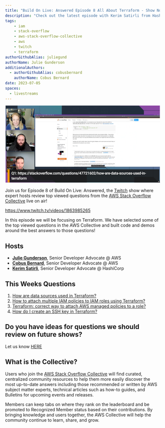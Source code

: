 ```yaml
---
title: "Build On Live: Answered Episode 8 All About Terraform - Show Notes"
description: "Check out the latest episode with Kerim Satirli from Hashicorp as we review some of the top viewed Terraform questions in the AWS Collective on Stack Overflow."
tags:
    - iam
    - stack-overflow
    - aws-stack-overflow-collective
    - aws
    - twitch
    - terraform
authorGithubAlias: juliegund
authorName: Julie Gunderson
additionalAuthors: 
  - authorGithubAlias: cobusbernard
    authorName: Cobus Bernard
date: 2023-07-05
spaces:
  - livestreams
---
```


![Streaming session with Kerim, Julie, and Cobus, with a shared browser tab showing a Stack Overflow question](images/BuildOnAnswered08.png)

Join us for Episode 8 of Build On Live: Answered, the [Twitch](https://twitch.tv/aws) show where expert hosts review top viewed questions from the [AWS Stack Overflow Collective](https://stackoverflow.com/collectives/aws) live on air!

https://www.twitch.tv/videos/1863985265

In this episode we will be focusing on Terraform. We have selected some of the top viewed questions in the AWS Collective and built code and demos around the best answers to those questions!

## Hosts

* [**Julie Gunderson**](https://twitter.com/Julie_Gund), Senior Developer Advocate @ AWS
* [**Cobus Bernard**](https://twitter.com/cobusbernard), Senior Developer Advocate @ AWS
* [**Kerim Satirli**](https://twitter.com/ksatirli), Senior Developer Advocate @ HashiCorp

## This Weeks Questions

1. [How are data sources used in Terraform?](https://stackoverflow.com/questions/47721602/how-are-data-sources-used-in-terraform)
2. [How to attach multiple IAM policies to IAM roles using Terraform?](https://stackoverflow.com/questions/45486041/how-to-attach-multiple-iam-policies-to-iam-roles-using-terraform)
3. [Terraform: correct way to attach AWS managed policies to a role?](https://stackoverflow.com/questions/45002292/terraform-correct-way-to-attach-aws-managed-policies-to-a-role)
4. [How do I create an SSH key in Terraform?](https://stackoverflow.com/questions/49743220/how-do-i-create-an-ssh-key-in-terraform)

## Do you have ideas for questions we should review on future shows?

Let us know [HERE](https://www.pulse.aws/survey/VZHLE9FS)

## What is the Collective?

Users who join the [AWS Stack Overflow Collective](https://stackoverflow.com/collectives/aws) will find curated, centralized community resources to help them more easily discover the most up-to-date answers including those recommended or written by AWS subject matter experts, technical articles such as how-to guides, and Bulletins for upcoming events and releases.

Members can keep tabs on where they rank on the leaderboard and be promoted to Recognized Member status based on their contributions. By bringing knowledge and users together, the AWS Collective will help the community continue to learn, share, and grow.
